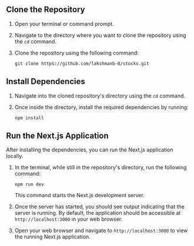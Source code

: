 ## Clone the Repository

1. Open your terminal or command prompt.
2. Navigate to the directory where you want to clone the repository using the `cd` command.
3. Clone the repository using the following command:

    ```
    git clone https://github.com/lakshmanb-0/stocks.git
    ```

## Install Dependencies

1. Navigate into the cloned repository's directory using the `cd` command.
2. Once inside the directory, install the required dependencies by running:

    ```
    npm install
    ```

## Run the Next.js Application

After installing the dependencies, you can run the Next.js application locally.

1. In the terminal, while still in the repository's directory, run the following command:

    ```
    npm run dev
    ```

    This command starts the Next.js development server.

2. Once the server has started, you should see output indicating that the server is running. By default, the application should be accessible at `http://localhost:3000` in your web browser.

3. Open your web browser and navigate to `http://localhost:3000` to view the running Next.js application.
